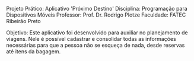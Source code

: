 Projeto Prático: Aplicativo 'Próximo Destino'
Disciplina: Programação para Dispositivos Móveis
Professor: Prof. Dr. Rodrigo Plotze
Faculdade: FATEC Ribeirão Preto

Objetivo: Este aplicativo foi desenvolvido para auxiliar no planejamento de viagens. Nele é possível cadastrar e consolidar todas as informações necessárias para que a pessoa não se esqueça de nada, desde reservas até itens da bagagem.